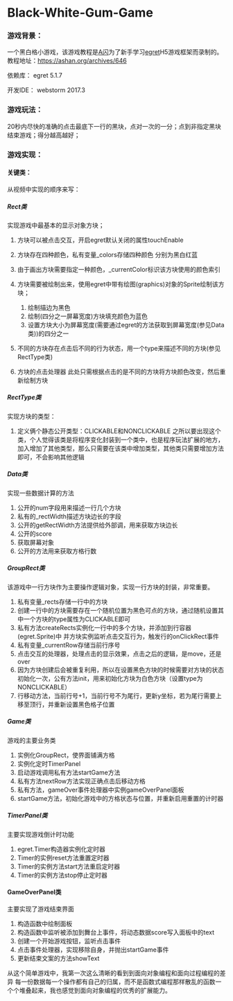 # Black-White-Gum-Game

### 游戏背景：
一个黑白格小游戏，该游戏教程是[A闪](https://ashan.org/)为了新手学习[egret](https://www.egret.com/)H5游戏框架而录制的。
教程地址：https://ashan.org/archives/646


依赖库：
egret 5.1.7

开发IDE：
webstorm 2017.3

### 游戏玩法：
20秒内尽快的准确的点击最底下一行的黑块，点对一次的一分；点到非指定黑块结束游戏；得分越高越好；

### 游戏实现：

#### 关键类：
从视频中实现的顺序来写：

##### Rect类
实现游戏中最基本的显示对象方块；
 1. 方块可以被点击交互，开启egret默认关闭的属性touchEnable
 2. 方块存在四种颜色，私有变量_colors存储四种颜色 分别为黑白红蓝
 3. 由于画出方块需要指定一种颜色，_currentColor标识该方块使用的颜色索引
 4. 方块需要被绘制出来，使用egret中带有绘图(graphics)对象的Sprite绘制该方块；
    1. 绘制描边为黑色
    2. 绘制(四分之一屏幕宽度)方块填充颜色为蓝色
    3. 设置方块大小为屏幕宽度(需要通过egret的方法获取到屏幕宽度(参见Data类))的四分之一

 5. 不同的方块存在点击后不同的行为状态，用一个type来描述不同的方块(参见RectType类)
 6. 方块的点击处理器
    此处只需根据点击的是不同的方块将方块颜色改变，然后重新绘制方块
 ##### RectType类   
 实现方块的类型：
 1. 定义俩个静态公开类型：CLICKABLE和NONCLICKABLE
 之所以要出现这个类，个人觉得该类是将程序变化封装到一个类中，也是程序玩法扩展的地方，加入增加了其他类型，那么只需要在该类中增加类型，其他类只需要增加方法即可，不会影响其他逻辑
 
 ##### Data类
 实现一些数据计算的方法
  1. 公开的num字段用来描述一行几个方块
  2. 私有的_rectWidth描述方块边长的字段
  3. 公开的getRectWidth方法提供给外部调，用来获取方块边长
  4. 公开的score
  5. 获取屏幕对象
  6. 公开的方法用来获取方格行数
 
 ##### GroupRect类
 该游戏中一行方块作为主要操作逻辑对象，实现一行方块的封装，非常重要。
  1. 私有变量_rects存储一行中的方块
  2. 创建一行中的方块需要存在一个随机位置为黑色可点的方块，通过随机设置其中一个方块的type属性为CLICKABLE即可
  3. 私有方法createRects实例化一行中的多个方块，并添加到行容器(egret.Sprite)中
    并方块实例监听点击交互行为，触发行的onClickRect事件
  4. 私有变量_currentRow存储当前行序号
  5. 点击交互的处理器，处理点击的显示效果，点击之后的逻辑，是move，还是over
  6. 因为方块创建后会被重复利用，所以在设置黑色方块的时候需要对方块的状态初始化一次，公有方法init，用来初始化方块为白色方块（设置type为NONCLICKABLE）
  7. 行移动方法，当前行号+1，当前行号不为尾行，更新y坐标，若为尾行需要上移至顶行，并重新设置黑色格子位置
  
  ##### Game类
  游戏的主要业务类
  1. 实例化GroupRect，使界面铺满方格
  2. 实例化定时TimerPanel
  3. 启动游戏调用私有方法startGame方法
  4. 私有方法nextRow方法实现正确点击后移动方格
  5. 私有方法，gameOver事件处理器中实例gameOverPanel面板
  6. startGame方法，初始化游戏中的方格状态与位置，并重新启用重置的计时器
  
  ##### TimerPanel类
  主要实现游戏倒计时功能
  1. egret.Timer构造器实例化定时器
  2. Timer的实例reset方法重置定时器
  3. Timer的实例方法start方法重启定时器
  4. Timer的实例方法stop停止定时器
  
  #### GameOverPanel类
  主要实现了游戏结束界面
  1. 构造函数中绘制面板
  2. 构造函数中监听被添加到舞台上事件，将动态数据score写入面板中的text
  3. 创建一个开始游戏按钮，监听点击事件
  4. 点击事件处理器，实现移除自身，并抛出startGame事件
  5. 更新结束文案的方法showText
  
  从这个简单游戏中，我第一次这么清晰的看到到面向对象编程和面向过程编程的差异
  每一份数据每一个操作都有自己的归属，而不是函数式编程那样散乱的函数一个个堆叠起来，我也感觉到面向对象编程的优秀的扩展能力。
  
  
  
  
  
  

